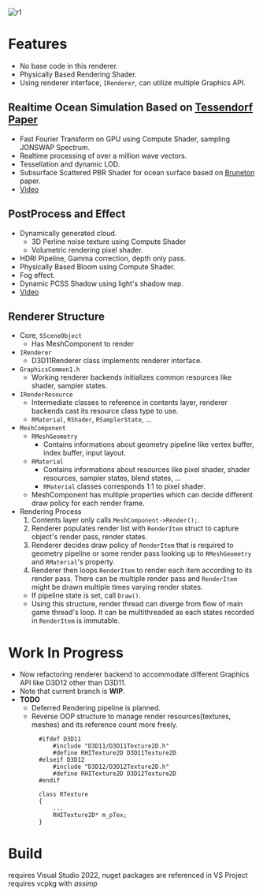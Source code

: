 ![r1](https://github.com/user-attachments/assets/74c46747-c8dd-4026-9986-ca88b04bf35a)

# Features
- No base code in this renderer.
- Physically Based Rendering Shader.
- Using renderer interface, `IRenderer`, can utilize multiple Graphics API.
  
## Realtime Ocean Simulation Based on [Tessendorf Paper](https://www.researchgate.net/publication/264839743_Simulating_Ocean_Water)
- Fast Fourier Transform on GPU using Compute Shader, sampling JONSWAP Spectrum.
- Realtime processing of over a million wave vectors.
- Tessellation and dynamic LOD.
- Subsurface Scattered PBR Shader for ocean surface based on [Bruneton](https://inria.hal.science/inria-00443630/file/article-1.pdf) paper.
- [Video](https://www.youtube.com/watch?v=rSCYnYdFnr0)

## PostProcess and Effect
- Dynamically generated cloud.
	- 3D Perline noise texture using Compute Shader
 	- Volumetric rendering pixel shader.
- HDRI Pipeline, Gamma correction, depth only pass.
- Physically Based Bloom using Compute Shader.
- Fog effect.
- Dynamic PCSS Shadow using light's shadow map.
- [Video](https://www.youtube.com/watch?v=D6w55CkHi5U)

## Renderer Structure

- Core, `SSceneObject`
	- Has MeshComponent to render
- `IRenderer`
	- D3D11Renderer class implements renderer interface.
- `GraphicsCommon1.h`
	- Working renderer backends initializes common resources like shader, sampler states.
- `IRenderResource`
	- Intermediate classes to reference in contents layer, renderer backends cast its resource class type to use.
	- `RMaterial`, `RShader`, `RSamplerState`, ... 
- `MeshComponent`
	- `RMeshGeometry`
		- Contains informations about geometry pipeline like vertex buffer, index buffer, input layout.
	- `RMaterial`
		- Contains informations about resources like pixel shader, shader resources, sampler states, blend states, ...
		- `RMaterial` classes corresponds 1:1 to pixel shader.
  	- MeshComponent has multiple properties which can decide different draw policy for each render frame. 
- Rendering Process
	1. Contents layer only calls `MeshComponent->Render();`.
 	2. Renderer populates render list with `RenderItem` struct to capture object's render pass, render states.
	3. Renderer decides draw policy of `RenderItem` that is required to geometry pipeline or some render pass looking up to `RMeshGeometry` and `RMaterial`'s property.
	4. Renderer then loops `RenderItem` to render each item according to its render pass. There can be multiple render pass and `RenderItem` might be drawn multiple times varying render states.
	- If pipeline state is set, call `Draw()`.
 	- Using this structure, render thread can diverge from flow of main game thread's loop. It can be multithreaded as each states recorded in `RenderItem` is immutable.
# Work In Progress
- Now refactoring renderer backend to accommodate different Graphics API like D3D12 other than D3D11.
- Note that current branch is __WIP__.
- __TODO__
	- Deferred Rendering pipeline is planned.
	- Reverse OOP structure to manage render resources(textures, meshes) and its reference count more freely.
	  ```
		#ifdef D3D11
			#include "D3D11/D3D11Texture2D.h"
			#define RHITexture2D D3D11Texture2D
		#elseif D3D12
			#include "D3D12/D3D12Texture2D.h"
			#define RHITexture2D D3D12Texture2D
		#endif
   
		class RTexture
		{
   			...
			RHITexture2D* m_pTex;
		}
	  
	  ```

# Build
requires Visual Studio 2022, nuget packages are referenced in VS Project
requires vcpkg with _assimp_
